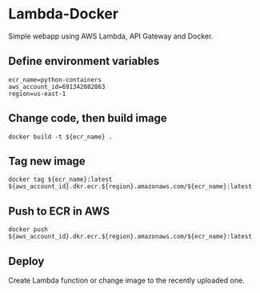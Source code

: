 # Lambda-Docker
Simple webapp using AWS Lambda, API Gateway and Docker.

## Define environment variables
```
ecr_name=python-containers
aws_account_id=691342082863
region=us-east-1
```

## Change code, then build image
`docker build -t ${ecr_name} .`

## Tag new image
`docker tag ${ecr_name}:latest ${aws_account_id}.dkr.ecr.${region}.amazonaws.com/${ecr_name}:latest`

## Push to ECR in AWS
`docker push ${aws_account_id}.dkr.ecr.${region}.amazonaws.com/${ecr_name}:latest`

## Deploy
Create Lambda function or change image to the recently uploaded one.
